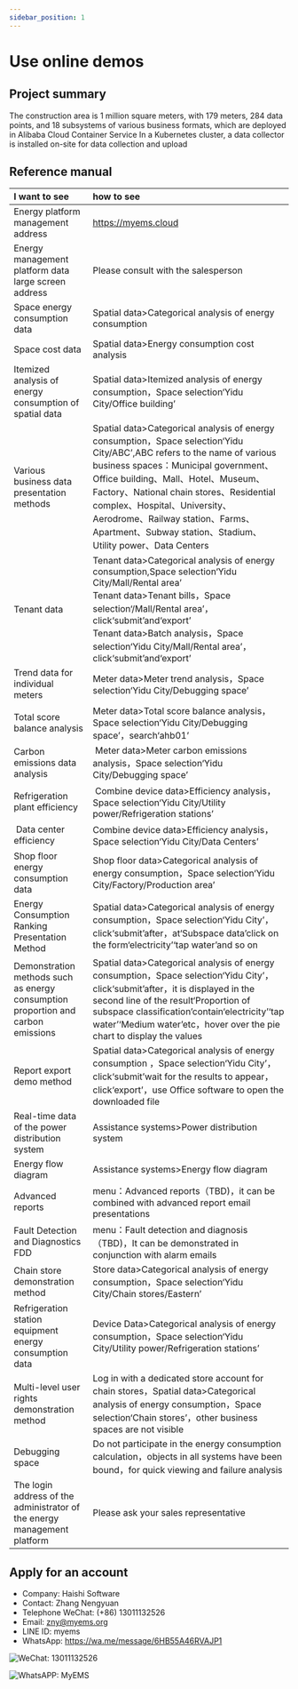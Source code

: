 ```yaml
---
sidebar_position: 1
---
```


# Use online demos

## Project summary

The construction area is 1 million square meters, with 179 meters, 284 data points, and 18 subsystems of various business formats, which are deployed in Alibaba Cloud Container Service
In a Kubernetes cluster, a data collector is installed on-site for data collection and upload

## Reference manual

| I want to see                             |how to see                         |
| :---                              |      :-----                 |
| Energy platform management address                 | https://myems.cloud         |
| Energy management platform data large screen address              | Please consult with the salesperson                 |
| Space energy consumption data                        | Spatial data>Categorical analysis of energy consumption           |
| Space cost data                     | Spatial data>Energy consumption cost analysis           |
| Itemized analysis of energy consumption of spatial data                 |  Spatial data>Itemized analysis of energy consumption，Space selection‘Yidu City/Office building’          |
| Various business data presentation methods                 | Spatial data>Categorical analysis of energy consumption，Space selection‘Yidu City/ABC’,ABC refers to the name of various business spaces：Municipal government、Office building、Mall、Hotel、Museum、Factory、National chain stores、Residential complex、Hospital、University、Aerodrome、Railway station、Farms、Apartment、Subway station、Stadium、Utility power、Data Centers           |
| Tenant data                          |  Tenant data>Categorical analysis of energy consumption,Space selection‘Yidu City/Mall/Rental area’<br/>Tenant data>Tenant bills，Space selection‘/Mall/Rental area’，click‘submit’and‘export’<br/>Tenant data>Batch analysis，Space selection‘Yidu City/Mall/Rental area’，click‘submit’and‘export’          |
| Trend data for individual meters                  | Meter data>Meter trend analysis，Space selection‘Yidu City/Debugging space’           |
| Total score balance analysis                     |  Meter data>Total score balance analysis，Space selection‘Yidu City/Debugging space’，search‘ahb01’          |
|  Carbon emissions data analysis                    |   Meter data>Meter carbon emissions analysis，Space selection‘Yidu City/Debugging space’          |
|  Refrigeration plant efficiency                        |   Combine device data>Efficiency analysis，Space selection‘Yidu City/Utility power/Refrigeration stations’          |
|   Data center efficiency                      | Combine device data>Efficiency analysis，Space selection‘Yidu City/Data Centers’           |
|  Shop floor energy consumption data                      | Shop floor data>Categorical analysis of energy consumption，Space selection‘Yidu City/Factory/Production area’           |
|  Energy Consumption Ranking Presentation Method                  | Spatial data>Categorical analysis of energy consumption，Space selection‘Yidu City’，click‘submit’after，at‘Subspace data’click on the form‘electricity’‘tap water’and so on            |
|  Demonstration methods such as energy consumption proportion and carbon emissions          | Spatial data>Categorical analysis of energy consumption，Space selection‘Yidu City’，click‘submit’after，it is displayed in the second line of the result‘Proportion of subspace classification’contain‘electricity’‘tap water’‘Medium water’etc，hover over the pie chart to display the values           |
|  Report export demo method                  |  Spatial data>Categorical analysis of energy consumption ，Space selection‘Yidu City’，click‘submit’wait for the results to appear，click‘export’，use Office software to open the downloaded file          |
| Real-time data of the power distribution system                  | Assistance systems>Power distribution system           |
| Energy flow diagram                          | Assistance systems>Energy flow diagram           |
| Advanced reports                        | menu：Advanced reports（TBD)，it can be combined with advanced report email presentations           |
| Fault Detection and Diagnostics FDD                 | menu：Fault detection and diagnosis（TBD)，It can be demonstrated in conjunction with alarm emails           |
| Chain store demonstration method                   |  Store data>Categorical analysis of energy consumption，Space selection‘Yidu City/Chain stores/Eastern’          |
| Refrigeration station equipment energy consumption data                 | Device Data>Categorical analysis of energy consumption，Space selection‘Yidu City/Utility power/Refrigeration stations’           |
|  Multi-level user rights demonstration method              | Log in with a dedicated store account for chain stores，Spatial data>Categorical analysis of energy consumption，Space selection‘Chain stores’，other business spaces are not visible           |
|  Debugging space                        | Do not participate in the energy consumption calculation，objects in all systems have been bound，for quick viewing and failure analysis           |
| The login address of the administrator of the energy management platform          | Please ask your sales representative           |


## Apply for an account

- Company: Haishi Software
- Contact: Zhang Nengyuan
- Telephone WeChat: (+86) 13011132526
- Email: zny@myems.org
- LINE ID: myems
- WhatsApp: https://wa.me/message/6HB55A46RVAJP1

![WeChat: 13011132526](/img/wechat_nengyuanzhang.png)

![WhatsAPP: MyEMS](/img/whatsapp_myems.png)


